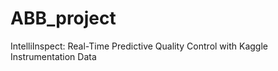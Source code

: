 # ABB_project
IntelliInspect: Real-Time Predictive Quality Control with Kaggle Instrumentation Data
